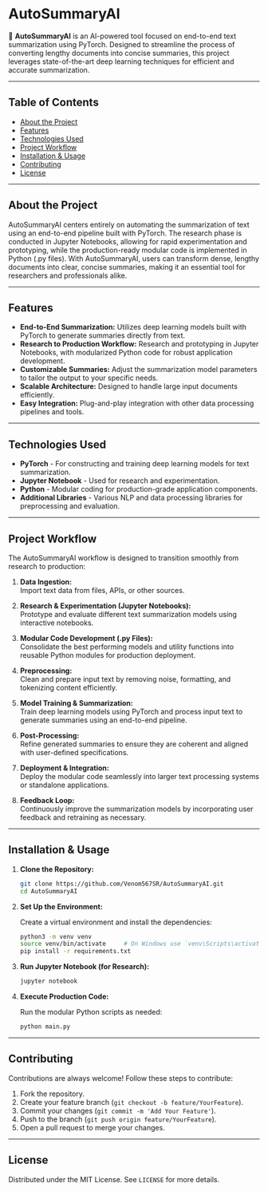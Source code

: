 # AutoSummaryAI

🤖 **AutoSummaryAI** is an AI-powered tool focused on end-to-end text summarization using PyTorch. Designed to streamline the process of converting lengthy documents into concise summaries, this project leverages state-of-the-art deep learning techniques for efficient and accurate summarization.

---

## Table of Contents
- [About the Project](#about-the-project)
- [Features](#features)
- [Technologies Used](#technologies-used)
- [Project Workflow](#project-workflow)
- [Installation & Usage](#installation--usage)
- [Contributing](#contributing)
- [License](#license)

---

## About the Project

AutoSummaryAI centers entirely on automating the summarization of text using an end-to-end pipeline built with PyTorch. The research phase is conducted in Jupyter Notebooks, allowing for rapid experimentation and prototyping, while the production-ready modular code is implemented in Python (.py files). With AutoSummaryAI, users can transform dense, lengthy documents into clear, concise summaries, making it an essential tool for researchers and professionals alike.

---

## Features

- **End-to-End Summarization:** Utilizes deep learning models built with PyTorch to generate summaries directly from text.
- **Research to Production Workflow:** Research and prototyping in Jupyter Notebooks, with modularized Python code for robust application development.
- **Customizable Summaries:** Adjust the summarization model parameters to tailor the output to your specific needs.
- **Scalable Architecture:** Designed to handle large input documents efficiently.
- **Easy Integration:** Plug-and-play integration with other data processing pipelines and tools.

---

## Technologies Used

- **PyTorch** - For constructing and training deep learning models for text summarization.
- **Jupyter Notebook** - Used for research and experimentation.
- **Python** - Modular coding for production-grade application components.
- **Additional Libraries** - Various NLP and data processing libraries for preprocessing and evaluation.

---

## Project Workflow

The AutoSummaryAI workflow is designed to transition smoothly from research to production:

1. **Data Ingestion:**  
   Import text data from files, APIs, or other sources.

2. **Research & Experimentation (Jupyter Notebooks):**  
   Prototype and evaluate different text summarization models using interactive notebooks.

3. **Modular Code Development (.py Files):**  
   Consolidate the best performing models and utility functions into reusable Python modules for production deployment.

4. **Preprocessing:**  
   Clean and prepare input text by removing noise, formatting, and tokenizing content efficiently.

5. **Model Training & Summarization:**  
   Train deep learning models using PyTorch and process input text to generate summaries using an end-to-end pipeline.

6. **Post-Processing:**  
   Refine generated summaries to ensure they are coherent and aligned with user-defined specifications.

7. **Deployment & Integration:**  
   Deploy the modular code seamlessly into larger text processing systems or standalone applications.

8. **Feedback Loop:**  
   Continuously improve the summarization models by incorporating user feedback and retraining as necessary.

---

## Installation & Usage

1. **Clone the Repository:**

   ```bash
   git clone https://github.com/Venom567SR/AutoSummaryAI.git
   cd AutoSummaryAI
   ```

2. **Set Up the Environment:**

   Create a virtual environment and install the dependencies:

   ```bash
   python3 -m venv venv
   source venv/bin/activate     # On Windows use `venv\Scripts\activate`
   pip install -r requirements.txt
   ```

3. **Run Jupyter Notebook (for Research):**

   ```bash
   jupyter notebook
   ```

4. **Execute Production Code:**

   Run the modular Python scripts as needed:

   ```bash
   python main.py
   ```

---

## Contributing

Contributions are always welcome! Follow these steps to contribute:

1. Fork the repository.
2. Create your feature branch (`git checkout -b feature/YourFeature`).
3. Commit your changes (`git commit -m 'Add Your Feature'`).
4. Push to the branch (`git push origin feature/YourFeature`).
5. Open a pull request to merge your changes.

---

## License

Distributed under the MIT License. See `LICENSE` for more details.
